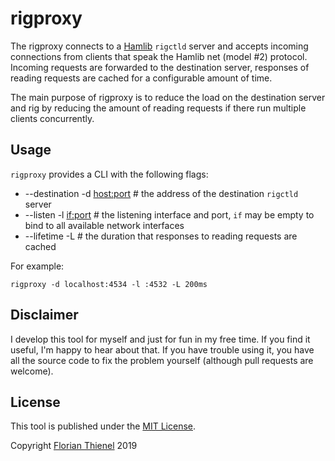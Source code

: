 # rigproxy

The rigproxy connects to a [Hamlib](https://github.com/Hamlib/Hamlib) `rigctld` server and accepts incoming connections from clients that speak the Hamlib net (model #2) protocol. Incoming requests are forwarded to the destination server, responses of reading requests are cached for a configurable amount of time.

The main purpose of rigproxy is to reduce the load on the destination server and rig by reducing the amount of reading requests if there run multiple clients concurrently.

## Usage

`rigproxy` provides a CLI with the following flags:

* --destination -d <host:port> # the address of the destination `rigctld` server
* --listen -l <if:port> # the listening interface and port, `if` may be empty to bind to all available network interfaces
* --lifetime -L <duration> # the duration that responses to reading requests are cached

For example:

```
rigproxy -d localhost:4534 -l :4532 -L 200ms
```


## Disclaimer
I develop this tool for myself and just for fun in my free time. If you find it useful, I'm happy to hear about that. If you have trouble using it, you have all the source code to fix the problem yourself (although pull requests are welcome).

## License
This tool is published under the [MIT License](https://www.tldrlegal.com/l/mit).

Copyright [Florian Thienel](http://thecodingflow.com/) 2019